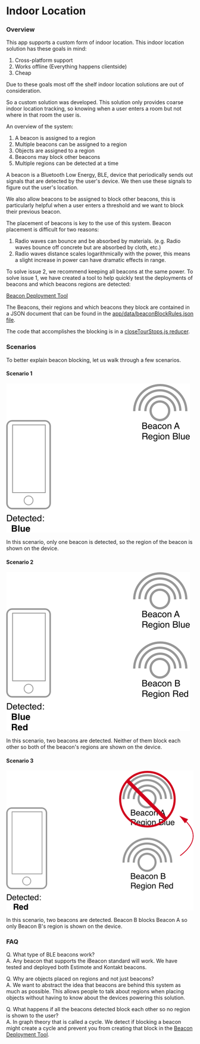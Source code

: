 # Indoor Location

### Overview

This app supports a custom form of indoor location. This indoor location solution has these goals in mind:

1. Cross-platform support
2. Works offline (Everything happens clientside)
3. Cheap

Due to these goals most off the shelf indoor location solutions are out of consideration.

So a custom solution was developed. This solution only provides coarse indoor location tracking, so knowing when a user enters a room but not where in that room the user is.

An overview of the system:

1. A beacon is assigned to a region
2. Multiple beacons can be assigned to a region
3. Objects are assigned to a region
4. Beacons may block other beacons
5. Multiple regions can be detected at a time

A beacon is a Bluetooth Low Energy, BLE, device that periodically sends out signals that are detected by the user's device. We then use these signals to figure out the user's location.

We also allow beacons to be assigned to block other beacons, this is particularly helpful when a user enters a threshold and we want to block their previous beacon.

The placement of beacons is key to the use of this system. Beacon placement is difficult for two reasons:

1. Radio waves can bounce and be absorbed by materials. (e.g. Radio waves bounce off concrete but are absorbed by cloth, etc.)
2. Radio waves distance scales logarithmically with the power, this means a slight increase in power can have dramatic effects in range.

To solve issue 2, we recommend keeping all beacons at the same power. To solve issue 1, we have created a tool to help quickly test the deployments of beacons and which beacons regions are detected:

[Beacon Deployment Tool](https://github.com/NordicMuseum/BeaconDeploymentTool)

The Beacons, their regions and which beacons they block are contained in a JSON document that can be found in the [app/data/beaconBlockRules.json file](app/data/beaconBlockRules.json).

The code that accomplishes the blocking is in a [closeTourStops.js reducer](app/reducers/closeTourStops.js).

### Scenarios

To better explain beacon blocking, let us walk through a few scenarios.

#### Scenario 1 
![Scenario 1](./scenarioOne@2x.png)

In this scenario, only one beacon is detected, so the region of the beacon is shown on the device.

#### Scenario 2
![Scenario 2](./scenarioTwo@2x.png)

In this scenario, two beacons are detected. Neither of them block each other so both of the beacon's regions are shown on the device.

#### Scenario 3
![Scenario 3](./scenarioThree@2x.png)

In this scenario, two beacons are detected. Beacon B blocks Beacon A so only Beacon B's region is shown on the device.

### FAQ

Q. What type of BLE beacons work?  
A. Any beacon that supports the iBeacon standard will work. We have tested and deployed both Estimote and Kontakt beacons.

Q. Why are objects placed on regions and not just beacons?  
A. We want to abstract the idea that beacons are behind this system as much as possible. This allows people to talk about regions when placing objects without having to know about the devices powering this solution.

Q. What happens if all the beacons detected block each other so no region is shown to the user?   
A. In graph theory that is called a cycle. We detect if blocking a beacon might create a cycle and prevent you from creating that block in the [Beacon Deployment Tool](https://github.com/NordicMuseum/BeaconDeploymentTool).
